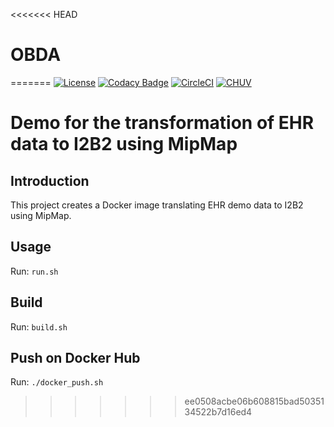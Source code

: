 <<<<<<< HEAD
# OBDA
=======
[![License](https://img.shields.io/badge/license-Apache--2.0-blue.svg)](https://github.com/LREN-CHUV/MIPMap-demo-ehr-to-i2b2/blob/master/LICENSE)
[![Codacy Badge](https://api.codacy.com/project/badge/Grade/9adcf4cbd730472386d0e71ab27b9b6b)](https://www.codacy.com/app/mirco-nasuti/MIPMap-demo-ehr-to-i2b2?utm_source=github.com&amp;utm_medium=referral&amp;utm_content=LREN-CHUV/MIPMap-demo-ehr-to-i2b2&amp;utm_campaign=Badge_Grade)
[![CircleCI](https://circleci.com/gh/LREN-CHUV/MIPMap-demo-ehr-to-i2b2.svg?style=svg)](https://circleci.com/gh/LREN-CHUV/MIPMap-demo-ehr-to-i2b2) [![CHUV](https://img.shields.io/badge/CHUV-LREN-AF4C64.svg)](https://www.unil.ch/lren/en/home.html)

# Demo for the transformation of EHR data to I2B2 using MipMap

## Introduction

This project creates a Docker image translating EHR demo data to I2B2 using MipMap.

## Usage

Run: `run.sh`

## Build

Run: `build.sh`

## Push on Docker Hub

Run: `./docker_push.sh`
>>>>>>> ee0508acbe06b608815bad5035134522b7d16ed4
